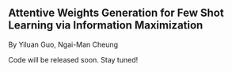 ## Attentive Weights Generation for Few Shot Learning via Information Maximization
By Yiluan Guo, Ngai-Man Cheung

Code will be released soon. Stay tuned!